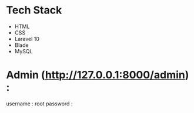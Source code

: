 # Tech Stack
+ HTML
+ CSS
+ Laravel 10
+ Blade
+ MySQL

# Admin (http://127.0.0.1:8000/admin) : 
username : root
password : 
